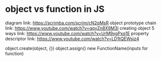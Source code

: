 # object vs function in JS

diagram link: https://scrimba.com/scrim/cN2qMsR
object prototype chain link: https://www.youtube.com/watch?v=qqyZn8X9M3I
creating object 5 ways link: https://www.youtube.com/watch?v=UrM9xgPxq1E
property descriptor link: https://www.youtube.com/watch?v=LD1tQEWsjz4

object.create(object, {})
object.assign()
new FunctionName(inputs for function)
